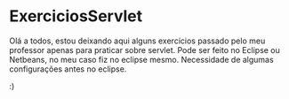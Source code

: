 # ExerciciosServlet

Olá a todos, estou deixando aqui alguns exercícios passado pelo meu professor apenas para praticar sobre servlet.
Pode ser feito no Eclipse ou Netbeans, no meu caso fiz no eclipse mesmo.
Necessidade de algumas configurações antes no eclipse.

:)
